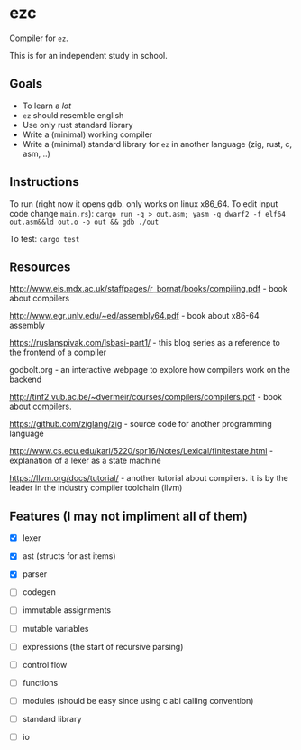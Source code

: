 # ezc

Compiler for `ez`.

This is for an independent study in school.

## Goals
- To learn a *lot*
- `ez` should resemble english
- Use only rust standard library
- Write a (minimal) working compiler
- Write a (minimal) standard library for `ez` in another language (zig, rust, c, asm, ..)

## Instructions

To run (right now it opens gdb. only works on linux x86_64. To edit input code change `main.rs`): `cargo run -q > out.asm; yasm -g dwarf2 -f elf64 out.asm&&ld out.o -o out && gdb ./out`


To test: `cargo test`


## Resources

http://www.eis.mdx.ac.uk/staffpages/r_bornat/books/compiling.pdf - book about compilers

http://www.egr.unlv.edu/~ed/assembly64.pdf - book about x86-64 assembly

https://ruslanspivak.com/lsbasi-part1/ - this blog series as a reference to the frontend of a compiler

godbolt.org - an interactive webpage to explore how compilers work on the backend

http://tinf2.vub.ac.be/~dvermeir/courses/compilers/compilers.pdf - book about compilers.

https://github.com/ziglang/zig - source code for another programming language

http://www.cs.ecu.edu/karl/5220/spr16/Notes/Lexical/finitestate.html - explanation of a lexer as a state machine

https://llvm.org/docs/tutorial/ - another tutorial about compilers. it is by the leader in the industry compiler toolchain (llvm)

## Features (I may not impliment all of them)

- [x] lexer

- [x] ast (structs for ast items)

- [x] parser

- [ ] codegen

- [ ] immutable assignments

- [ ] mutable variables

- [ ] expressions (the start of recursive parsing)

- [ ] control flow

- [ ] functions

- [ ] modules (should be easy since using c abi calling convention)

- [ ] standard library

- [ ] io
